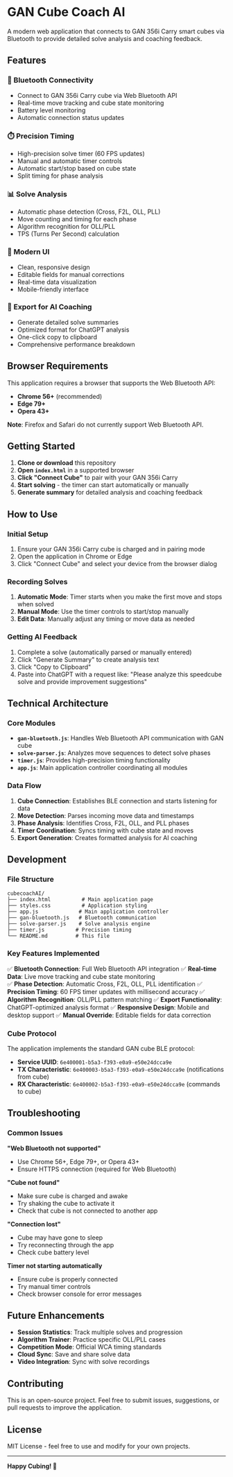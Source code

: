 # GAN Cube Coach AI

A modern web application that connects to GAN 356i Carry smart cubes via Bluetooth to provide detailed solve analysis and coaching feedback.

## Features

### 🔗 Bluetooth Connectivity

- Connect to GAN 356i Carry cube via Web Bluetooth API
- Real-time move tracking and cube state monitoring
- Battery level monitoring
- Automatic connection status updates

### ⏱️ Precision Timing

- High-precision solve timer (60 FPS updates)
- Manual and automatic timer controls
- Automatic start/stop based on cube state
- Split timing for phase analysis

### 📊 Solve Analysis

- Automatic phase detection (Cross, F2L, OLL, PLL)
- Move counting and timing for each phase
- Algorithm recognition for OLL/PLL
- TPS (Turns Per Second) calculation

### 📱 Modern UI

- Clean, responsive design
- Editable fields for manual corrections
- Real-time data visualization
- Mobile-friendly interface

### 🚀 Export for AI Coaching

- Generate detailed solve summaries
- Optimized format for ChatGPT analysis
- One-click copy to clipboard
- Comprehensive performance breakdown

## Browser Requirements

This application requires a browser that supports the Web Bluetooth API:

- **Chrome 56+** (recommended)
- **Edge 79+**
- **Opera 43+**

**Note**: Firefox and Safari do not currently support Web Bluetooth API.

## Getting Started

1. **Clone or download** this repository
2. **Open `index.html`** in a supported browser
3. **Click "Connect Cube"** to pair with your GAN 356i Carry
4. **Start solving** - the timer can start automatically or manually
5. **Generate summary** for detailed analysis and coaching feedback

## How to Use

### Initial Setup

1. Ensure your GAN 356i Carry cube is charged and in pairing mode
2. Open the application in Chrome or Edge
3. Click "Connect Cube" and select your device from the browser dialog

### Recording Solves

1. **Automatic Mode**: Timer starts when you make the first move and stops when solved
2. **Manual Mode**: Use the timer controls to start/stop manually
3. **Edit Data**: Manually adjust any timing or move data as needed

### Getting AI Feedback

1. Complete a solve (automatically parsed or manually entered)
2. Click "Generate Summary" to create analysis text
3. Click "Copy to Clipboard"
4. Paste into ChatGPT with a request like: "Please analyze this speedcube solve and provide improvement suggestions"

## Technical Architecture

### Core Modules

- **`gan-bluetooth.js`**: Handles Web Bluetooth API communication with GAN cube
- **`solve-parser.js`**: Analyzes move sequences to detect solve phases
- **`timer.js`**: Provides high-precision timing functionality
- **`app.js`**: Main application controller coordinating all modules

### Data Flow

1. **Cube Connection**: Establishes BLE connection and starts listening for data
2. **Move Detection**: Parses incoming move data and timestamps
3. **Phase Analysis**: Identifies Cross, F2L, OLL, and PLL phases
4. **Timer Coordination**: Syncs timing with cube state and moves
5. **Export Generation**: Creates formatted analysis for AI coaching

## Development

### File Structure

```
cubecoachAI/
├── index.html          # Main application page
├── styles.css          # Application styling
├── app.js             # Main application controller
├── gan-bluetooth.js   # Bluetooth communication
├── solve-parser.js    # Solve analysis engine
├── timer.js          # Precision timing
└── README.md         # This file
```

### Key Features Implemented

✅ **Bluetooth Connection**: Full Web Bluetooth API integration
✅ **Real-time Data**: Live move tracking and cube state monitoring  
✅ **Phase Detection**: Automatic Cross, F2L, OLL, PLL identification
✅ **Precision Timing**: 60 FPS timer updates with millisecond accuracy
✅ **Algorithm Recognition**: OLL/PLL pattern matching
✅ **Export Functionality**: ChatGPT-optimized analysis format
✅ **Responsive Design**: Mobile and desktop support
✅ **Manual Override**: Editable fields for data correction

### Cube Protocol

The application implements the standard GAN cube BLE protocol:

- **Service UUID**: `6e400001-b5a3-f393-e0a9-e50e24dcca9e`
- **TX Characteristic**: `6e400003-b5a3-f393-e0a9-e50e24dcca9e` (notifications from cube)
- **RX Characteristic**: `6e400002-b5a3-f393-e0a9-e50e24dcca9e` (commands to cube)

## Troubleshooting

### Common Issues

**"Web Bluetooth not supported"**

- Use Chrome 56+, Edge 79+, or Opera 43+
- Ensure HTTPS connection (required for Web Bluetooth)

**"Cube not found"**

- Make sure cube is charged and awake
- Try shaking the cube to activate it
- Check that cube is not connected to another app

**"Connection lost"**

- Cube may have gone to sleep
- Try reconnecting through the app
- Check cube battery level

**Timer not starting automatically**

- Ensure cube is properly connected
- Try manual timer controls
- Check browser console for error messages

## Future Enhancements

- **Session Statistics**: Track multiple solves and progression
- **Algorithm Trainer**: Practice specific OLL/PLL cases
- **Competition Mode**: Official WCA timing standards
- **Cloud Sync**: Save and share solve data
- **Video Integration**: Sync with solve recordings

## Contributing

This is an open-source project. Feel free to submit issues, suggestions, or pull requests to improve the application.

## License

MIT License - feel free to use and modify for your own projects.

---

**Happy Cubing! 🎲**
